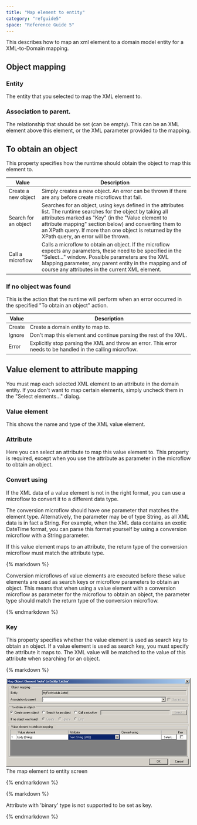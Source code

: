 ```yaml
---
title: "Map element to entity"
category: "refguide5"
space: "Reference Guide 5"
---
```



This describes how to map an xml element to a domain model entity for a XML-to-Domain mapping.

## Object mapping

### Entity

The entity that you selected to map the XML element to.

### Association to parent.

The relationship that should be set (can be empty). This can be an XML element above this element, or the XML parameter provided to the mapping.

## To obtain an object

This property specifies how the runtime should obtain the object to map this element to.

<table><thead><tr><th class="confluenceTh">Value</th><th class="confluenceTh">Description</th></tr></thead><tbody><tr><td class="confluenceTd">Create a new object</td><td class="confluenceTd">Simply creates a new object. An error can be thrown if there are any before create microflows that fail.</td></tr><tr><td class="confluenceTd">Search for an object</td><td class="confluenceTd">Searches for an object, using keys defined in the attributes list. The runtime searches for the object by taking all attributes marked as "Key" (in the "Value element to attribute mapping" section below) and converting them to an XPath query. If more than one object is returned by the XPath query, an error will be thrown.</td></tr><tr><td class="confluenceTd">Call a microflow</td><td class="confluenceTd">Calls a microflow to obtain an object. If the microflow expects any parameters, these need to be specified in the "Select..." window. Possible parameters are the XML Mapping parameter, any parent entity in the mapping and of course any attributes in the current XML element.</td></tr></tbody></table>

### If no object was found

This is the action that the runtime will perform when an error occurred in the specified "To obtain an object" action.

<table><thead><tr><th class="confluenceTh">Value</th><th class="confluenceTh">Description</th></tr></thead><tbody><tr><td class="confluenceTd">Create</td><td class="confluenceTd">Create a domain entity to map to.</td></tr><tr><td class="confluenceTd">Ignore</td><td class="confluenceTd">Don't map this element and continue parsing the rest of the XML.</td></tr><tr><td class="confluenceTd">Error</td><td class="confluenceTd">Explicitly stop parsing the XML and throw an error. This error needs to be handled in the calling microflow.</td></tr></tbody></table>

## Value element to attribute mapping

You must map each selected XML element to an attribute in the domain entity. If you don't want to map certain elements, simply uncheck them in the "Select elements..." dialog.

### Value element

This shows the name and type of the XML value element.

### Attribute

Here you can select an attribute to map this value element to. This property is required, except when you use the attribute as parameter in the microflow to obtain an object.

### Convert using

If the XML data of a value element is not in the right format, you can use a microflow to convert it to a different data type.

The conversion microflow should have one parameter that matches the element type. Alternatively, the parameter may be of type String, as all XML data is in fact a String. For example, when the XML data contains an exotic DateTime format, you can parse this format yourself by using a conversion microflow with a String parameter.

If this value element maps to an attribute, the return type of the conversion microflow must match the attribute type.

<div class="alert alert-warning">{% markdown %}

Conversion microflows of value elements are executed before these value elements are used as search keys or microflow parameters to obtain an object. This means that when using a value element with a conversion microflow as parameter for the microflow to obtain an object, the parameter type should match the return type of the conversion microflow.

{% endmarkdown %}</div>

### Key

This property specifies whether the value element is used as search key to obtain an object. If a value element is used as search key, you must specify the attribute it maps to. The XML value will be matched to the value of this attribute when searching for an object.

<div class="alert alert-info">{% markdown %}

![](attachments/819203/918233.png)
The map element to entity screen

{% endmarkdown %}</div><div class="alert alert-warning">{% markdown %}

Attribute with 'binary' type is not supported to be set as key.

{% endmarkdown %}</div>